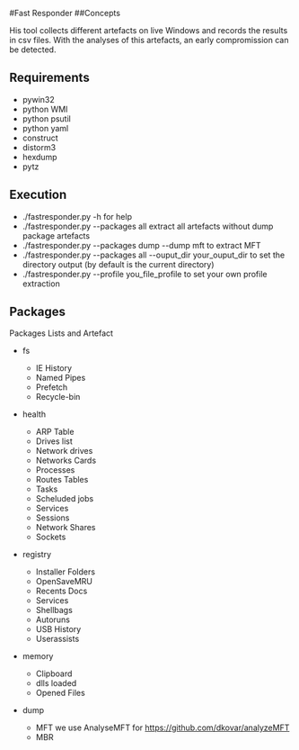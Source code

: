 #Fast Responder
##Concepts

His tool collects different artefacts on live Windows and records the results in csv files. With the analyses of this artefacts, an early compromission can be detected.
## Requirements
- pywin32
- python WMI
- python psutil
- python yaml
- construct
- distorm3
- hexdump
- pytz

## Execution
- ./fastresponder.py -h for help
- ./fastresponder.py --packages all  extract all artefacts without dump package artefacts
- ./fastresponder.py --packages dump --dump mft to extract MFT
- ./fastresponder.py --packages all --ouput_dir your_ouput_dir to set the directory output (by default is the current directory)
- ./fastresponder.py --profile you_file_profile to set your own profile extraction
## Packages

Packages Lists and Artefact

  * fs
    * IE History
    * Named Pipes
    * Prefetch
    * Recycle-bin
  * health
    * ARP Table
    * Drives list
    * Network drives
    * Networks Cards
    * Processes
    * Routes Tables
    * Tasks
    * Scheluded jobs
    * Services
    * Sessions
    * Network Shares
    * Sockets
  
  * registry
    * Installer Folders
    * OpenSaveMRU
    * Recents Docs
    * Services
    * Shellbags
    * Autoruns
    * USB History
    * Userassists
  * memory
    * Clipboard
    * dlls loaded
    * Opened Files
  * dump
    * MFT we use AnalyseMFT for https://github.com/dkovar/analyzeMFT
    * MBR
  
